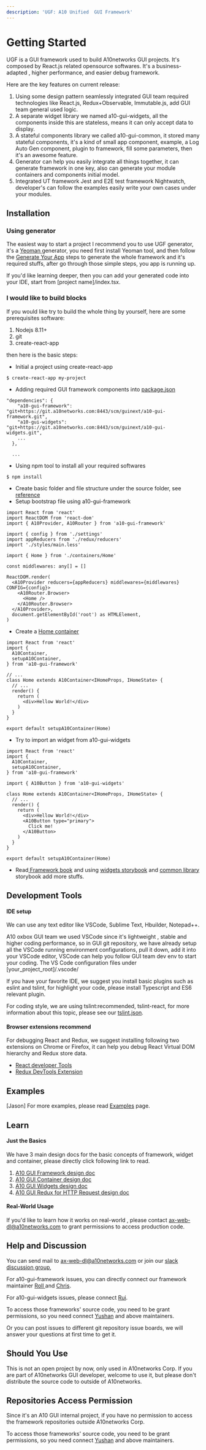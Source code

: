 ```yaml
---
description: 'UGF: A10 Unified  GUI Framework'
---
```


# Getting Started

UGF is a GUI framework used to build A10networks GUI projects. It's composed by React.js related opensource  softwares. It's a business-adapted , higher performance, and easier debug framework.

Here are the key features on current release:

1. Using some design pattern seamlessly integrated GUI team required technologies like React.js, Redux+Observable, Immutable.js, add GUI team general used logic.
2. A separate widget library we named a10-gui-widgets, all the components inside this are stateless, means it can only accept data to display.
3. A stateful components library we called a10-gui-common, it stored many stateful components, it's a kind of small app component, example, a Log Auto Gen component, plugin to framework, fill some parameters, then it's an awesome feature.
4. Generator can help you easily integrate all things together, it can generate framework in one key, also can generate your module containers and components initial model.
5. Integrated UT framework Jest and E2E test framework Nightwatch,  developer's can follow the examples easily write your own cases under your modules.

## Installation

### Using generator 

The easiest way to start a project I recommend you to use UGF generator, it's a [Yeoman ](https://yeoman.io/)generator, you need first install Yeoman tool, and then follow the [Generate Your App](generate-your-app.md)  steps to generate the whole framework and it's required stuffs,  after go through those simple steps, you app is running up. 

If you'd like learning deeper, then you can add your generated code into your IDE,  start from \[project name\]/index.tsx.

### I would like to build blocks

If you would like try to build the whole thing by yourself,  here are some prerequisites software:

1. Nodejs 8.11+ 
2. git
3. create-react-app

then here is the basic steps:

* Initial a project using create-react-app

```text
$ create-react-app my-project
```

*  Adding required GUI framework components into [package.json](https://github.com/a10networks/a10-gui-ugf-template/blob/master/package.json)

```text
"dependencies": {
    "a10-gui-framework": "git+https://git.a10networks.com:8443/scm/guinext/a10-gui-framework.git",
    "a10-gui-widgets": "git+https://git.a10networks.com:8443/scm/guinext/a10-gui-widgets.git",
    ...
  },

  ...
```

* Using npm tool to install all your required softwares

```text
$ npm install
```

* Create basic folder and file structure under the source folder, see [reference](https://github.com/a10networks/a10-gui-ugf-template/tree/master/src)
* Setup bootstrap file using a10-gui-framework

```text
import React from 'react'
import ReactDOM from 'react-dom'
import { A10Provider, A10Router } from 'a10-gui-framework'

import { config } from './settings'
import appReducers from './redux/reducers'
import './styles/main.less'

import { Home } from './containers/Home'

const middlewares: any[] = []

ReactDOM.render(
  <A10Provider reducers={appReducers} middlewares={middlewares} CONFIG={config}>
    <A10Router.Browser>
      <Home />
    </A10Router.Browser>
  </A10Provider>,
  document.getElementById('root') as HTMLElement,
)
```

* Create a [Home container](https://github.com/a10networks/a10-gui-ugf-template/blob/master/src/containers/Home/Home.tsx)

```text
import React from 'react'
import {
  A10Container,
  setupA10Container,
} from 'a10-gui-framework'

// ...
class Home extends A10Container<IHomeProps, IHomeState> {
  // ...
  render() {
    return (
      <div>Hellow World!</div>
    )
  }
}

export default setupA10Container(Home)
```

* Try to import an widget from a10-gui-widgets

```text
import React from 'react'
import {
  A10Container,
  setupA10Container,
} from 'a10-gui-framework'
​
import { A10Button } from 'a10-gui-widgets'

class Home extends A10Container<IHomeProps, IHomeState> {
  // ...
  render() {
    return (
      <div>Hellow World!</div>
      <A10Button type="primary">
        Click me!
      </A10Button>
    )
  }
}
​
export default setupA10Container(Home)
```

* Read[ Framework book](../main-repositories/a10-gui-framework.md) and using [widgets storybook](../main-repositories/a10-gui-widgets.md) and [common library](../main-repositories/a10-stateful-common-library.md) storybook add more stuffs.

## Development Tools

#### IDE setup

We can use any text editor like VSCode, Sublime Text, Hbuilder, Notepad++. 

A10 oxbox GUI team we used VSCode since it's lightweight , stable and higher coding performance, so in GUI git repository, we have already setup all the VSCode running environment configurations, pull it down, add it into your VSCode editor, VSCode can help you follow GUI team dev env to start your coding. The VS Code configuration files under \[your\_project\_root\]/.vscode/

If you have your favorite IDE,  we suggest you install basic plugins such as eslint and tslint, for highlight your code, please install Typescript and ES6 relevant plugin.

For coding style, we are using  tslint:recommended, tslint-react, for more information about this topic, please see our [tslint.json](https://github.com/a10networks/a10-gui-ugf-template/blob/master/tslint.json).

#### Browser extensions recommend

For debugging React and Redux, we suggest installing following two extensions on Chrome or Firefox, it can help you debug React Virtual DOM hierarchy and Redux store data.

* [React developer Tools](https://github.com/facebook/react-devtools)
* [Redux DevTools Extension](https://github.com/zalmoxisus/redux-devtools-extension)

## Examples

\[Jason\] For more examples,  please read [Examples](examples.md) page.

## Learn 

#### Just the Basics

We have 3 main design docs for the basic concepts of framework, widget and container, please directly click following link to read.

1. [A10 GUI Framework design doc](https://github.com/a10networks/a10networks.github.io/raw/0.7.0/design-docs/A10-GUI-Framework-Design-v1.1a.docx)
2. [A10 GUI Container design doc](https://github.com/a10networks/a10networks.github.io/raw/0.7.0/design-docs/A10-Container-Design-v1.0a.docx)
3. [A10 GUI Widgets design doc](https://github.com/a10networks/a10networks.github.io/raw/0.7.0/design-docs/A10-GUI-Widgets-v1.1a.docx)
4. [A10 GUI Redux for HTTP Request design doc](https://github.com/a10networks/a10networks.github.io/raw/0.7.0/design-docs/A10ReduxHTTP_design_v1.0b.docx) 

#### Real-World Usage

If you'd like to learn how it works on real-world , please contact [ax-web-dl@a10networks.com](mailto:ax-web-dl@a10networks.com) to grant permissions to access production code.

## Help and Discussion

You can send mail to [ax-web-dl@a10networks.com](mailto:ax-web-dl@a10networks.com) or join our [slack discussion group](https://a10webguiteam.slack.com/messages/CBJH1KJKD), 

For a10-gui-framework issues, you can directly connect our framework maintainer [Roll ](mailto:stsai@a10networks.com)and [Chris](mailto:christzhusiul@a10networks.com). 

For a10-gui-widgets issues, please connect [Rui](mailto:%20ruiz@a10networks.com).

To access those frameworks' source code,  you need to be grant permissions, so you need connect [Yushan](mailto:yhou@a10networks.com) and above maintainers.

Or you can post issues to different git repository issue boards, we will answer your questions at first time to get it.

## Should You Use

This is not an open project by now, only used in A10networks Corp. If you are part of A10networks GUI developer,  welcome to use it, but please don't distribute the source code to outside of A10networks.

## Repositories Access Permission

Since it's an A10 GUI internal project, if you have no permission to access the framework repositories outside A10networks Corp.

To access those frameworks' source code,  you need to be grant permissions, so you need connect [Yushan](mailto:yhou@a10networks.com) and above maintainers.



